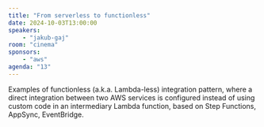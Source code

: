 ```yaml
---
title: "From serverless to functionless"
date: 2024-10-03T13:00:00
speakers:
    - "jakub-gaj"
room: "cinema"
sponsors: 
    - "aws"
agenda: "13"
---
```


Examples of functionless (a.k.a. Lambda-less) integration pattern, where a direct integration between two AWS services is configured instead of using custom code in an intermediary Lambda function, based on Step Functions, AppSync, EventBridge.